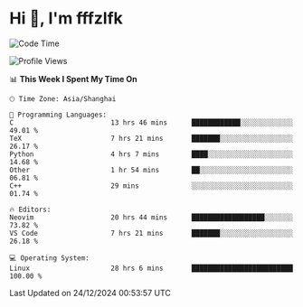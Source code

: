 # Hi 👋, I'm fffzlfk

<!--START_SECTION:waka-->
![Code Time](http://img.shields.io/badge/Code%20Time-1%2C039%20hrs%2046%20mins-blue)

![Profile Views](http://img.shields.io/badge/Profile%20Views-0-blue)

📊 **This Week I Spent My Time On** 

```text
🕑︎ Time Zone: Asia/Shanghai

💬 Programming Languages: 
C                        13 hrs 46 mins      ████████████░░░░░░░░░░░░░   49.01 % 
TeX                      7 hrs 21 mins       ███████░░░░░░░░░░░░░░░░░░   26.17 % 
Python                   4 hrs 7 mins        ████░░░░░░░░░░░░░░░░░░░░░   14.68 % 
Other                    1 hr 54 mins        ██░░░░░░░░░░░░░░░░░░░░░░░   06.81 % 
C++                      29 mins             ░░░░░░░░░░░░░░░░░░░░░░░░░   01.74 % 

🔥 Editors: 
Neovim                   20 hrs 44 mins      ██████████████████░░░░░░░   73.82 % 
VS Code                  7 hrs 21 mins       ███████░░░░░░░░░░░░░░░░░░   26.18 % 

💻 Operating System: 
Linux                    28 hrs 6 mins       █████████████████████████   100.00 % 
```


 Last Updated on 24/12/2024 00:53:57 UTC
<!--END_SECTION:waka-->
